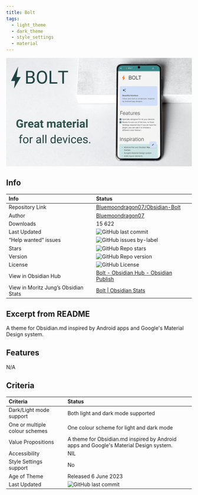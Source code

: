 ```yaml
---
title: Bolt
tags:
  - light_theme
  - dark_theme
  - style_settings
  - material
---
```


![Bolt Theme Screenshot](https://raw.githubusercontent.com/Bluemoondragon07/Obsidian-Bolt/refs/heads/main/BOLT%20large.png)

## Info

| Info                                 | Status                                                                                                                                                                                                                  |
| :----------------------------------- | :---------------------------------------------------------------------------------------------------------------------------------------------------------------------------------------------------------------------- |
| Repository Link                      | [Bluemoondragon07/Obsidian-Bolt](https://github.com/Bluemoondragon07/Obsidian-Bolt)                                                                                                                                     |
| Author                               | [Bluemoondragon07](https://github.com/Bluemoondragon07/)                                                                                                                                                                |
| Downloads                            | 15 622                                                                                                                                                                                                                  |
| Last Updated                         | ![GitHub last commit](https://img.shields.io/github/last-commit/Bluemoondragon07/Obsidian-Bolt?color=573E7A&amp;label=last%20update&amp;logo=github&amp;style=for-the-badge) |
| “Help wanted” issues                 | ![GitHub issues by-label](https://img.shields.io/github/issues/Bluemoondragon07/Obsidian-Bolt/help%20wanted?color=573E7A&amp;logo=github&amp;style=for-the-badge)            |
| Stars                                | ![GitHub Repo stars](https://img.shields.io/github/stars/Bluemoondragon07/Obsidian-Bolt?color=573E7A&amp;logo=github&amp;style=for-the-badge)                                |
| Version                              | ![GitHub Repo version](https://img.shields.io/github/v/release/Bluemoondragon07/Obsidian-Bolt?color=573E7A&amp;logo=github&amp;style=for-the-badge&sort=semver)              |
| License                              | ![GitHub License](https://img.shields.io/github/license/Bluemoondragon07/Obsidian-Bolt?style=for-the-badge)                                                                   |
| View in Obsidian Hub                 | [Bolt \- Obsidian Hub \- Obsidian Publish](https://publish.obsidian.md/hub/02+-+Community+Expansions/02.05+All+Community+Expansions/Themes/Bolt)                                                                        |
| View in Moritz Jung’s Obsidian Stats | [Bolt \| Obsidian Stats](https://www.moritzjung.dev/obsidian-stats/themes/bolt/)                                                                                                                                        |

## Excerpt from README

A theme for Obsidian.md inspired by Android apps and Google's Material Design system.

## Features

N/A

## Criteria

| Criteria                       | Status                                                                                                                                                                                                                  |
| :----------------------------- | :---------------------------------------------------------------------------------------------------------------------------------------------------------------------------------------------------------------------- |
| Dark/Light mode support        | Both light and dark mode supported                                                                                                                                                                                      |
| One or multiple colour schemes | One colour scheme for light and dark mode                                                                                                                                                                               |
| Value Propositions             | A theme for Obsidian.md inspired by Android apps and Google's Material Design system.                                                                                                                                   |
| Accessibility                  | NIL                                                                                                                                                                                                                     |
| Style Settings support         | No                                                                                                                                                                                                                      |
| Age of Theme                   | Released 6 June 2023                                                                                                                                                                                                    |
| Last Updated                   | ![GitHub last commit](https://img.shields.io/github/last-commit/Bluemoondragon07/Obsidian-Bolt?color=573E7A&amp;label=last%20update&amp;logo=github&amp;style=for-the-badge) |
